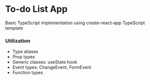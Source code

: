 # To-do List App

Basic TypeScript implementation using create-react-app TypeScript template

### Utilization

- Type aliases
- Prop types
- Generic classes: useState hook
- Event types: ChangeEvent, FormEvent
- Function types
